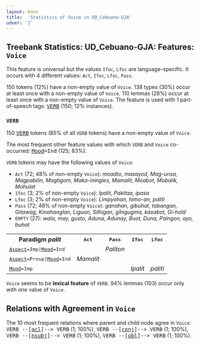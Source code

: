 ```yaml
---
layout: base
title:  'Statistics of Voice in UD_Cebuano-GJA'
udver: '2'
---
```


## Treebank Statistics: UD_Cebuano-GJA: Features: `Voice`

This feature is universal but the values `Ifoc`, `Lfoc` are language-specific.
It occurs with 4 different values: `Act`, `Ifoc`, `Lfoc`, `Pass`.

150 tokens (12%) have a non-empty value of `Voice`.
138 types (30%) occur at least once with a non-empty value of `Voice`.
110 lemmas (28%) occur at least once with a non-empty value of `Voice`.
The feature is used with 1 part-of-speech tags: <tt><a href="ceb_gja-pos-VERB.html">VERB</a></tt> (150; 12% instances).

### `VERB`

150 <tt><a href="ceb_gja-pos-VERB.html">VERB</a></tt> tokens (85% of all `VERB` tokens) have a non-empty value of `Voice`.

The most frequent other feature values with which `VERB` and `Voice` co-occurred: <tt><a href="ceb_gja-feat-Mood.html">Mood</a></tt><tt>=Ind</tt> (125; 83%).

`VERB` tokens may have the following values of `Voice`:

* `Act` (72; 48% of non-empty `Voice`): <em>moadto, masayod, Mag-unsa, Magpabilin, Magtigom, Maka-iningles, Mamalit, Moabot, Mobalik, Mohulat</em>
* `Ifoc` (3; 2% of non-empty `Voice`): <em>Ipalit, Pakitaa, ipasa</em>
* `Lfoc` (3; 2% of non-empty `Voice`): <em>Limpyohan, himo-an, paliti</em>
* `Pass` (72; 48% of non-empty `Voice`): <em>ganahan, gibuhat, tabangan, Gitawag, Kinahanglan, Liguon, Silhigan, gihigugma, kasabot, Gi-hold</em>
* `EMPTY` (27): <em>wala, may, gusto, Aduna, Adunay, Buot, Duna, Paingon, ayo, buhat</em>

<table>
  <tr><th>Paradigm <i>palit</i></th><th><tt>Act</tt></th><th><tt>Pass</tt></th><th><tt>Ifoc</tt></th><th><tt>Lfoc</tt></th></tr>
  <tr><td><tt><tt><a href="ceb_gja-feat-Aspect.html">Aspect</a></tt><tt>=Imp</tt>|<tt><a href="ceb_gja-feat-Mood.html">Mood</a></tt><tt>=Ind</tt></tt></td><td></td><td><em>Paliton</em></td><td></td><td></td></tr>
  <tr><td><tt><tt><a href="ceb_gja-feat-Aspect.html">Aspect</a></tt><tt>=Prosp</tt>|<tt><a href="ceb_gja-feat-Mood.html">Mood</a></tt><tt>=Ind</tt></tt></td><td><em>Mamalit</em></td><td></td><td></td><td></td></tr>
  <tr><td><tt><tt><a href="ceb_gja-feat-Mood.html">Mood</a></tt><tt>=Imp</tt></tt></td><td></td><td></td><td><em>Ipalit</em></td><td><em>paliti</em></td></tr>
</table>

`Voice` seems to be **lexical feature** of `VERB`. 94% lemmas (103) occur only with one value of `Voice`.

## Relations with Agreement in `Voice`

The 10 most frequent relations where parent and child node agree in `Voice`:
<tt>VERB --[<tt><a href="ceb_gja-dep-acl.html">acl</a></tt>]--> VERB</tt> (1; 100%),
<tt>VERB --[<tt><a href="ceb_gja-dep-conj.html">conj</a></tt>]--> VERB</tt> (1; 100%),
<tt>VERB --[<tt><a href="ceb_gja-dep-nsubj.html">nsubj</a></tt>]--> VERB</tt> (1; 100%),
<tt>VERB --[<tt><a href="ceb_gja-dep-obl.html">obl</a></tt>]--> VERB</tt> (1; 100%).

